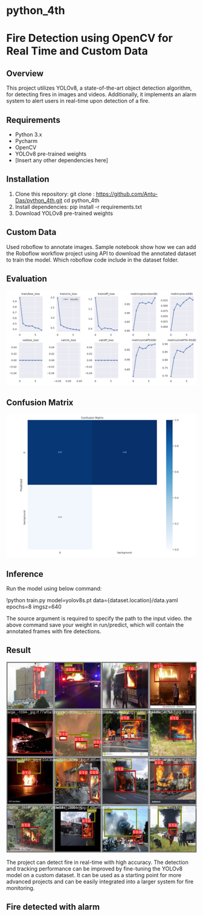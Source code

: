 # python_4th
# Fire Detection using OpenCV for Real Time and Custom Data

## Overview
This project utilizes YOLOv8, a state-of-the-art object detection algorithm, for detecting fires in images and videos. Additionally, it implements an alarm system to alert users in real-time upon detection of a fire.

## Requirements
- Python 3.x
- Pycharm
- OpenCV
- YOLOv8 pre-trained weights
- [Insert any other dependencies here]

## Installation
1. Clone this repository:
   git clone : https://github.com/Antu-Das/python_4th.git
   cd python_4th
2. Install dependencies: pip install -r requirements.txt
3. Download YOLOv8 pre-trained weights 

## Custom Data
Used roboflow to annotate images. Sample notebook show how we can add the Roboflow workflow project using API to download the annotated dataset to train the model. Which roboflow code include in the dataset folder.


## Evaluation

![The below chart show the loss , mAP (mean Average Precision) score for the train, test,validation set.](https://github.com/Antu-Das/python_4th/blob/main/download%20(8).png)

## Confusion Matrix
![Confusion Matrix](https://github.com/Antu-Das/python_4th/blob/main/download%20(3).png)

## Inference
Run the model using below command:

!python train.py model=yolov8s.pt data={dataset.location}/data.yaml epochs=8 imgsz=640

The source argument is required to specify the path to the input video. the above command save your weight in run/predict, which will contain the annotated frames with fire detections.

## Result

![](https://github.com/Antu-Das/python_4th/blob/main/download%20(5).jpeg)

The project can detect fire in real-time  with high accuracy. The detection and tracking performance can be improved by fine-tuning the YOLOv8 model on a custom dataset. It can be used as a starting point for more advanced projects and can be easily integrated into a larger system for fire monitoring.

## Fire detected with alarm












